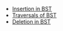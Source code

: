 - [Insertion in BST](Binary%20Search%20Tree/Insertion%20in%20BST.md)
- [Traversals of BST](Binary%20Search%20Tree/Traversal%20of%20BST.md)
- [Deletion in BST](Binary%20Search%20Tree/deletion%20in%20BST.md)

